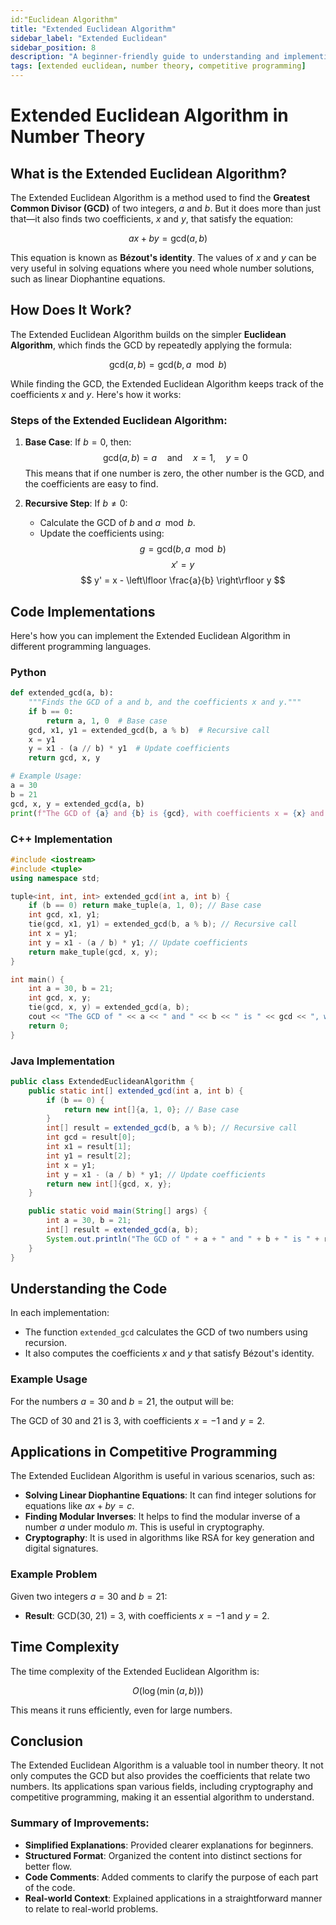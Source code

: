 ```yaml
---
id:"Euclidean Algorithm"
title: "Extended Euclidean Algorithm" 
sidebar_label: "Extended Euclidean" 
sidebar_position: 8
description: "A beginner-friendly guide to understanding and implementing the Extended Euclidean Algorithm in Number Theory." 
tags: [extended euclidean, number theory, competitive programming] 
--- 
```


# Extended Euclidean Algorithm in Number Theory

## What is the Extended Euclidean Algorithm?

The Extended Euclidean Algorithm is a method used to find the **Greatest Common Divisor (GCD)** of two integers, $a$ and $b$. But it does more than just that—it also finds two coefficients, $x$ and $y$, that satisfy the equation:

$$
ax + by = \text{gcd}(a, b)
$$

This equation is known as **Bézout's identity**. The values of $x$ and $y$ can be very useful in solving equations where you need whole number solutions, such as linear Diophantine equations.

## How Does It Work?

The Extended Euclidean Algorithm builds on the simpler **Euclidean Algorithm**, which finds the GCD by repeatedly applying the formula:

$$
\text{gcd}(a, b) = \text{gcd}(b, a \mod b)
$$

While finding the GCD, the Extended Euclidean Algorithm keeps track of the coefficients $x$ and $y$. Here's how it works:

### Steps of the Extended Euclidean Algorithm:

1. **Base Case**: If $b = 0$, then:
   $$
   \text{gcd}(a, b) = a \quad \text{and} \quad x = 1, \quad y = 0
   $$
   This means that if one number is zero, the other number is the GCD, and the coefficients are easy to find.

2. **Recursive Step**: If $b \neq 0$:
   - Calculate the GCD of $b$ and $a \mod b$.
   - Update the coefficients using:
     $$
     g = \text{gcd}(b, a \mod b)
     $$
     $$
     x' = y
     $$
     $$
     y' = x - \left\lfloor \frac{a}{b} \right\rfloor y
     $$
## Code Implementations

Here's how you can implement the Extended Euclidean Algorithm in different programming languages.

### Python

```python
def extended_gcd(a, b):
    """Finds the GCD of a and b, and the coefficients x and y."""
    if b == 0:
        return a, 1, 0  # Base case
    gcd, x1, y1 = extended_gcd(b, a % b)  # Recursive call
    x = y1
    y = x1 - (a // b) * y1  # Update coefficients
    return gcd, x, y

# Example Usage:
a = 30
b = 21
gcd, x, y = extended_gcd(a, b)
print(f"The GCD of {a} and {b} is {gcd}, with coefficients x = {x} and y = {y}")

```

### C++ Implementation

```cpp
#include <iostream>
#include <tuple>
using namespace std;

tuple<int, int, int> extended_gcd(int a, int b) {
    if (b == 0) return make_tuple(a, 1, 0); // Base case
    int gcd, x1, y1;
    tie(gcd, x1, y1) = extended_gcd(b, a % b); // Recursive call
    int x = y1;
    int y = x1 - (a / b) * y1; // Update coefficients
    return make_tuple(gcd, x, y);
}

int main() {
    int a = 30, b = 21;
    int gcd, x, y;
    tie(gcd, x, y) = extended_gcd(a, b);
    cout << "The GCD of " << a << " and " << b << " is " << gcd << ", with coefficients x = " << x << " and y = " << y << endl;
    return 0;
}

```

### Java Implementation

```java
public class ExtendedEuclideanAlgorithm {
    public static int[] extended_gcd(int a, int b) {
        if (b == 0) {
            return new int[]{a, 1, 0}; // Base case
        }
        int[] result = extended_gcd(b, a % b); // Recursive call
        int gcd = result[0];
        int x1 = result[1];
        int y1 = result[2];
        int x = y1;
        int y = x1 - (a / b) * y1; // Update coefficients
        return new int[]{gcd, x, y};
    }

    public static void main(String[] args) {
        int a = 30, b = 21;
        int[] result = extended_gcd(a, b);
        System.out.println("The GCD of " + a + " and " + b + " is " + result[0] + ", with coefficients x = " + result[1] + " and y = " + result[2]);
    }
}

```

## Understanding the Code

In each implementation:
- The function `extended_gcd` calculates the GCD of two numbers using recursion.
- It also computes the coefficients $x$ and $y$ that satisfy Bézout's identity.

### Example Usage

For the numbers $a = 30$ and $b = 21$, the output will be:

The GCD of 30 and 21 is 3, with coefficients $x = -1$ and $y = 2$.

## Applications in Competitive Programming

The Extended Euclidean Algorithm is useful in various scenarios, such as:
- **Solving Linear Diophantine Equations**: It can find integer solutions for equations like $ax + by = c$.
- **Finding Modular Inverses**: It helps to find the modular inverse of a number $a$ under modulo $m$. This is useful in cryptography.
- **Cryptography**: It is used in algorithms like RSA for key generation and digital signatures.

### Example Problem

Given two integers $a = 30$ and $b = 21$:
- **Result**: GCD(30, 21) = 3, with coefficients $x = -1$ and $y = 2$.

## Time Complexity

The time complexity of the Extended Euclidean Algorithm is:

$$
O(\log(\min(a, b)))
$$

This means it runs efficiently, even for large numbers.

## Conclusion

The Extended Euclidean Algorithm is a valuable tool in number theory. It not only computes the GCD but also provides the coefficients that relate two numbers. Its applications span various fields, including cryptography and competitive programming, making it an essential algorithm to understand.

### Summary of Improvements:
- **Simplified Explanations**: Provided clearer explanations for beginners.
- **Structured Format**: Organized the content into distinct sections for better flow.
- **Code Comments**: Added comments to clarify the purpose of each part of the code.
- **Real-world Context**: Explained applications in a straightforward manner to relate to real-world problems.